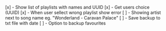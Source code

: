 [x] - Show list of playlists with names and UUID
[x] - Get users choice (UUID)
[x] - When user sellect wrong playlist show error
[ ] - Showing artist next to song name eg. "Wonderland - Caravan Palace"
[ ] - Save backup to txt file with date
[ ] - Option to backup favourites

